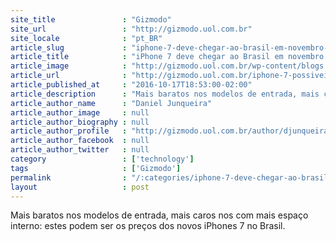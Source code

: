 ```yaml
---
site_title               : "Gizmodo"
site_url                 : "http://gizmodo.uol.com.br"
site_locale              : "pt_BR"
article_slug             : "iphone-7-deve-chegar-ao-brasil-em-novembro-custando-a-partir-de-rs-3-499"
article_title            : "iPhone 7 deve chegar ao Brasil em novembro custando a partir de R$ 3.499"
article_image            : "http://gizmodo.uol.com.br/wp-content/blogs.dir/8/files/2016/10/iphone-7.jpg"
article_url              : "http://gizmodo.uol.com.br/iphone-7-possiveis-precos-brasil/"
article_published_at     : "2016-10-17T18:53:00-02:00"
article_description      : "Mais baratos nos modelos de entrada, mais caros nos com mais espaço interno: estes podem ser os preços dos novos iPhones 7 no Brasil."
article_author_name      : "Daniel Junqueira"
article_author_image     : null
article_author_biography : null
article_author_profile   : "http://gizmodo.uol.com.br/author/djunqueira/"
article_author_facebook  : null
article_author_twitter   : null
category                 : ['technology']
tags                     : ['Gizmodo']
permalink                : "/:categories/iphone-7-deve-chegar-ao-brasil-em-novembro-custando-a-partir-de-rs-3-499/"
layout                   : post
---
```


Mais baratos nos modelos de entrada, mais caros nos com mais espaço interno: estes podem ser os preços dos novos iPhones 7 no Brasil.
